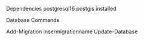 Dependencies
postgresql16
postgis installed


Database Commands

Add-Migration insermigrationname
Update-Database 